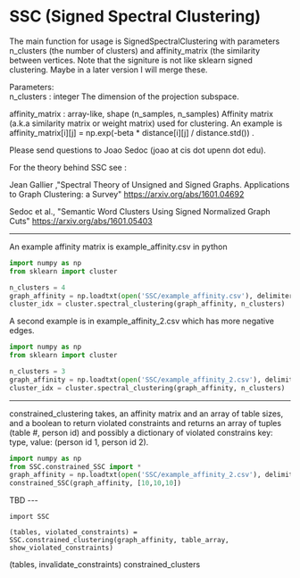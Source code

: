 # SSC (Signed Spectral Clustering)

The main function for usage is SignedSpectralClustering with parameters n_clusters (the number of clusters) and affinity_matrix (the similarity between vertices. Note that the signiture is not like sklearn signed clustering.
Maybe in a later version I will merge these.

Parameters:      
n_clusters : integer
           The dimension of the projection subspace.

affinity_matrix : array-like, shape (n_samples, n_samples)
                Affinity matrix (a.k.a similarity matrix or weight matrix) used for clustering.
                An example is affinity_matrix[i][j] = np.exp(-beta * distance[i][j] / distance.std()) .

Please send questions to Joao Sedoc (joao at cis dot upenn dot edu).
 

For the theory behind SSC see :

Jean Gallier ,"Spectral Theory of Unsigned and Signed Graphs. Applications to Graph Clustering: a Survey" https://arxiv.org/abs/1601.04692

Sedoc et al., "Semantic Word Clusters Using Signed Normalized Graph Cuts" https://arxiv.org/abs/1601.05403
    
________________________________

An example affinity matrix is example_affinity.csv
in python

```python
import numpy as np
from sklearn import cluster

n_clusters = 4
graph_affinity = np.loadtxt(open('SSC/example_affinity.csv'), delimiter=',')
cluster_idx = cluster.spectral_clustering(graph_affinity, n_clusters)
```
A second example is in example_affinity_2.csv which has more negative edges.
```python
import numpy as np
from sklearn import cluster

n_clusters = 3
graph_affinity = np.loadtxt(open('SSC/example_affinity_2.csv'), delimiter=',')
cluster_idx = cluster.spectral_clustering(graph_affinity, n_clusters)
```

________________________________

constrained_clustering takes, an affinity matrix and an array of table sizes, and a boolean to return violated constraints and returns an array of tuples (table #, person id) and possibly a dictionary of violated constrains key: type, value: (person id 1, person id 2).

```python
import numpy as np
from SSC.constrained_SSC import *
graph_affinity = np.loadtxt(open('SSC/example_affinity_2.csv'), delimiter=',')
constrained_SSC(graph_affinity, [10,10,10])
```

TBD ---

```
import SSC

(tables, violated_constraints) = SSC.constrained_clustering(graph_affinity, table_array, show_violated_constraints)
```


(tables, invalidate_constraints) constrained_clusters
